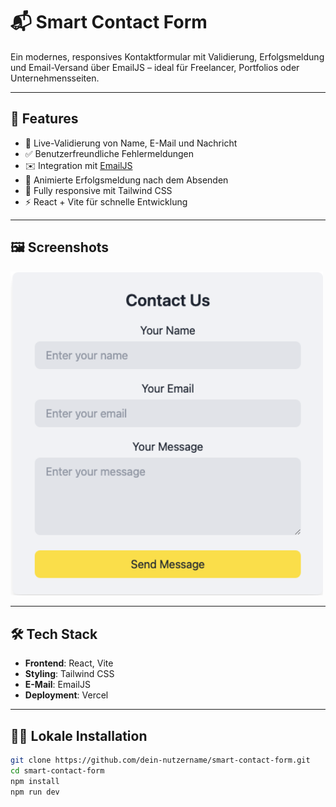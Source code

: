 # 📬 Smart Contact Form

Ein modernes, responsives Kontaktformular mit Validierung, Erfolgsmeldung und Email-Versand über EmailJS – ideal für Freelancer, Portfolios oder Unternehmensseiten.

---

## 🚀 Features

- 🧠 Live-Validierung von Name, E-Mail und Nachricht
- ✅ Benutzerfreundliche Fehlermeldungen
- ✉️ Integration mit [EmailJS](https://www.emailjs.com/)
- 🌈 Animierte Erfolgsmeldung nach dem Absenden
- 📱 Fully responsive mit Tailwind CSS
- ⚡ React + Vite für schnelle Entwicklung

---

## 🖼️ Screenshots

<img src="./screenshot.png" alt="Formular" width="500" />

---

## 🛠️ Tech Stack

- **Frontend**: React, Vite
- **Styling**: Tailwind CSS
- **E-Mail**: EmailJS
- **Deployment**: Vercel

---

## 🧑‍💻 Lokale Installation

```bash
git clone https://github.com/dein-nutzername/smart-contact-form.git
cd smart-contact-form
npm install
npm run dev
